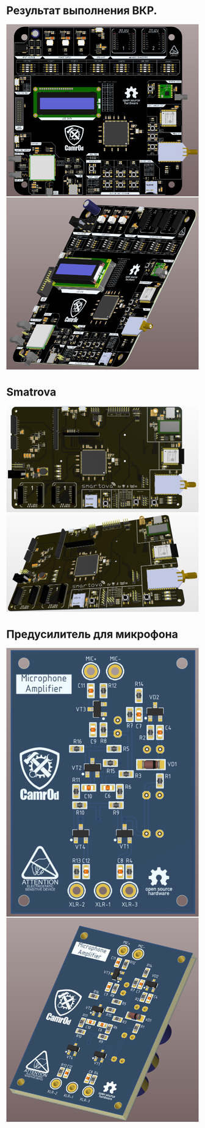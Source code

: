 #  Результат выполнения ВКР.
<p align="center">
  <img src="https://github.com/camr0d/Example/blob/main/Image/ВКР%20-%20вид%20сверху.png">
  <img src="https://github.com/camr0d/Example/blob/main/Image/ВКР%20-%20вид%20в%20изометрии.png">
</p>

# Smatrova
<p align="center">
  <img src="https://github.com/camr0d/Example/blob/main/Image/Smartova%20-%20вид%20сверху.png">
  <img src="https://github.com/camr0d/Example/blob/main/Image/Smartova%20-%20изометрия.png">
</p>

# Предусилитель для микрофона
<p align="center">
  <img src="https://github.com/camr0d/Example/blob/main/Image/Предусилитель%20-%20Вид%20сверху.png">
  <img src="https://github.com/camr0d/Example/blob/main/Image/Предусилитель%20-%20изометрия.png">
</p>

